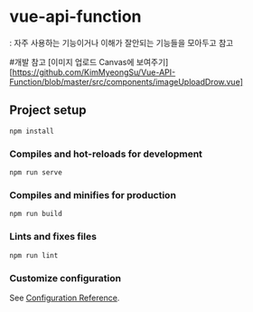 # vue-api-function
 : 자주 사용하는 기능이거나 이해가 잘안되는 기능들을 모아두고 참고
 
  

#개발 참고 
[이미지 업로드 Canvas에 보여주기][https://github.com/KimMyeongSu/Vue-API-Function/blob/master/src/components/imageUploadDrow.vue]

## Project setup
```
npm install
```

### Compiles and hot-reloads for development
```
npm run serve
```

### Compiles and minifies for production
```
npm run build
```

### Lints and fixes files
```
npm run lint
```

### Customize configuration
See [Configuration Reference](https://cli.vuejs.org/config/).
